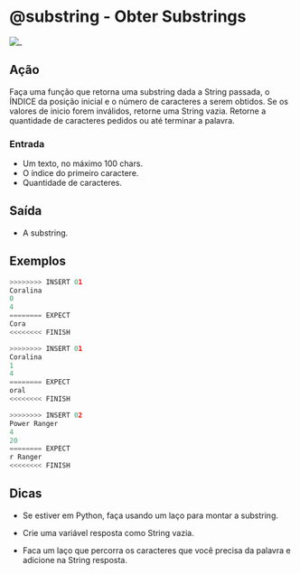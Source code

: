 # @substring - Obter Substrings

![_](https://raw.githubusercontent.com/qxcodefup/arcade/master/base/substring/cover.jpg)

## Ação

Faça uma função que retorna uma substring dada a String passada, o ÍNDICE da posição inicial e o número de caracteres a serem obtidos. Se os valores de inicio forem inválidos, retorne uma String vazia. Retorne a quantidade de caracteres pedidos ou até terminar a palavra.

### Entrada

* Um texto, no máximo 100 chars.
* O índice do primeiro caractere.
* Quantidade de caracteres.

## Saída

* A substring.

## Exemplos

```py
>>>>>>>> INSERT 01
Coralina
0
4
======== EXPECT
Cora
<<<<<<<< FINISH
```

```py
>>>>>>>> INSERT 01
Coralina
1
4
======== EXPECT
oral
<<<<<<<< FINISH
```

```py
>>>>>>>> INSERT 02
Power Ranger
4
20
======== EXPECT
r Ranger
<<<<<<<< FINISH

```

## Dicas

* Se estiver em Python, faça usando um laço para montar a substring.

* Crie uma variável resposta como String vazia.

* Faca um laço que percorra os caracteres que você precisa da palavra e adicione na String resposta.
